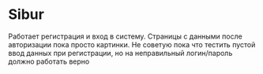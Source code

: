 # Sibur
Работает регистрация и вход в систему.
Страницы с данными после авторизации пока просто картинки.
Не советую пока что тестить пустой ввод данных при регистрации, но на неправильный логин/пароль должно работать верно
